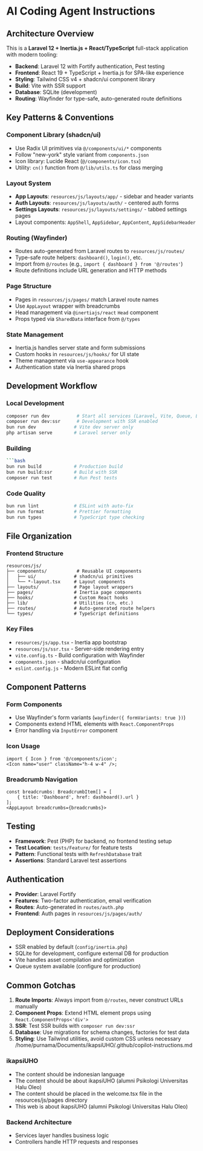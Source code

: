# AI Coding Agent Instructions

## Architecture Overview

This is a **Laravel 12 + Inertia.js + React/TypeScript** full-stack application with modern tooling:

- **Backend**: Laravel 12 with Fortify authentication, Pest testing
- **Frontend**: React 19 + TypeScript + Inertia.js for SPA-like experience
- **Styling**: Tailwind CSS v4 + shadcn/ui component library
- **Build**: Vite with SSR support
- **Database**: SQLite (development)
- **Routing**: Wayfinder for type-safe, auto-generated route definitions

## Key Patterns & Conventions

### Component Library (shadcn/ui)

- Use Radix UI primitives via `@/components/ui/*` components
- Follow "new-york" style variant from `components.json`
- Icon library: Lucide React (`@/components/icon.tsx`)
- Utility: `cn()` function from `@/lib/utils.ts` for class merging

### Layout System

- **App Layouts**: `resources/js/layouts/app/` - sidebar and header variants
- **Auth Layouts**: `resources/js/layouts/auth/` - centered auth forms
- **Settings Layouts**: `resources/js/layouts/settings/` - tabbed settings pages
- Layout components: `AppShell`, `AppSidebar`, `AppContent`, `AppSidebarHeader`

### Routing (Wayfinder)

- Routes auto-generated from Laravel routes to `resources/js/routes/`
- Type-safe route helpers: `dashboard()`, `login()`, etc.
- Import from `@/routes` (e.g., `import { dashboard } from '@/routes'`)
- Route definitions include URL generation and HTTP methods

### Page Structure

- Pages in `resources/js/pages/` match Laravel route names
- Use `AppLayout` wrapper with breadcrumbs
- Head management via `@inertiajs/react` `Head` component
- Props typed via `SharedData` interface from `@/types`

### State Management

- Inertia.js handles server state and form submissions
- Custom hooks in `resources/js/hooks/` for UI state
- Theme management via `use-appearance` hook
- Authentication state via Inertia shared props

## Development Workflow

### Local Development

```bash
composer run dev          # Start all services (Laravel, Vite, Queue, Logs)
composer run dev:ssr      # Development with SSR enabled
bun run dev              # Vite dev server only
php artisan serve        # Laravel server only
```

### Building

````bash
```bash
bun run build            # Production build
bun run build:ssr        # Build with SSR
composer run test        # Run Pest tests
````

### Code Quality

```bash
bun run lint             # ESLint with auto-fix
bun run format           # Prettier formatting
bun run types            # TypeScript type checking
```

## File Organization

### Frontend Structure

```
resources/js/
├── components/           # Reusable UI components
│   ├── ui/              # shadcn/ui primitives
│   └── *-layout.tsx     # Layout components
├── layouts/             # Page layout wrappers
├── pages/               # Inertia page components
├── hooks/               # Custom React hooks
├── lib/                 # Utilities (cn, etc.)
├── routes/              # Auto-generated route helpers
└── types/               # TypeScript definitions
```

### Key Files

- `resources/js/app.tsx` - Inertia app bootstrap
- `resources/js/ssr.tsx` - Server-side rendering entry
- `vite.config.ts` - Build configuration with Wayfinder
- `components.json` - shadcn/ui configuration
- `eslint.config.js` - Modern ESLint flat config

## Component Patterns

### Form Components

- Use Wayfinder's form variants (`wayfinder({ formVariants: true })`)
- Components extend HTML elements with `React.ComponentProps`
- Error handling via `InputError` component

### Icon Usage

```tsx
import { Icon } from '@/components/icon';
<Icon name="user" className="h-4 w-4" />;
```

### Breadcrumb Navigation

```tsx
const breadcrumbs: BreadcrumbItem[] = [
    { title: 'Dashboard', href: dashboard().url }
];
<AppLayout breadcrumbs={breadcrumbs}>
```

## Testing

- **Framework**: Pest (PHP) for backend, no frontend testing setup
- **Test Location**: `tests/Feature/` for feature tests
- **Pattern**: Functional tests with `RefreshDatabase` trait
- **Assertions**: Standard Laravel test assertions

## Authentication

- **Provider**: Laravel Fortify
- **Features**: Two-factor authentication, email verification
- **Routes**: Auto-generated in `routes/auth.php`
- **Frontend**: Auth pages in `resources/js/pages/auth/`

## Deployment Considerations

- SSR enabled by default (`config/inertia.php`)
- SQLite for development, configure external DB for production
- Vite handles asset compilation and optimization
- Queue system available (configure for production)

## Common Gotchas

1. **Route Imports**: Always import from `@/routes`, never construct URLs manually
2. **Component Props**: Extend HTML element props using `React.ComponentProps<'div'>`
3. **SSR**: Test SSR builds with `composer run dev:ssr`
4. **Database**: Use migrations for schema changes, factories for test data
5. **Styling**: Use Tailwind utilities, avoid custom CSS unless necessary</content>
   <parameter name="filePath">/home/purnama/Documents/ikapsiUHO/.github/copilot-instructions.md

### ikapsiUHO

- The content should be indonesian language
- The content should be about ikapsiUHO (alumni Psikologi Universitas Halu Oleo)
- The content should be placed in the welcome.tsx file in the resources/js/pages directory
- This web is about ikapsiUHO (alumni Psikologi Universitas Halu Oleo)

### Backend Architecture

- Services layer handles business logic
- Controllers handle HTTP requests and responses
